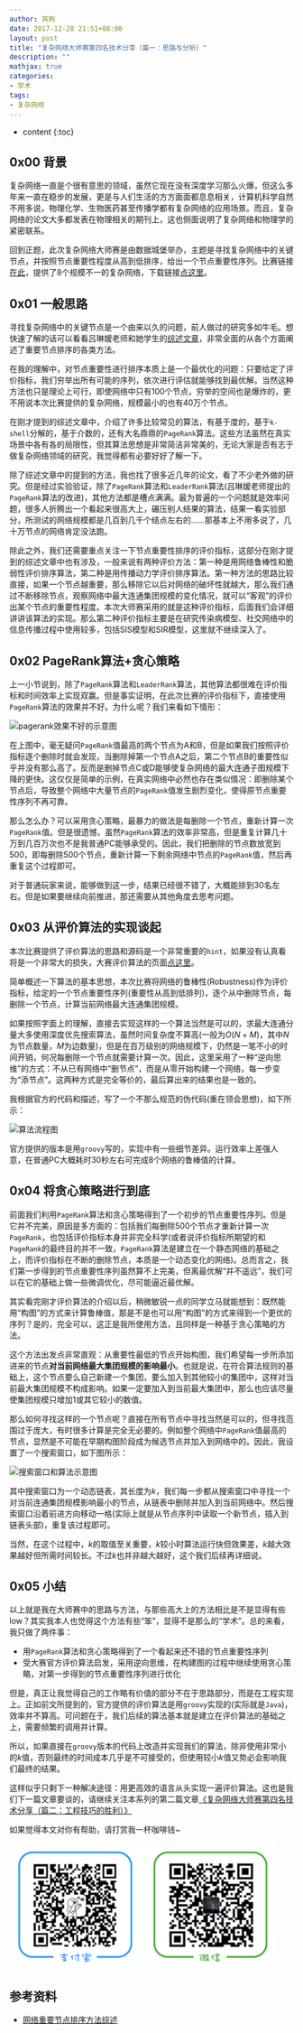 ```yaml
---
author: 宾狗
date: 2017-12-28 21:51+08:00
layout: post
title: "复杂网络大师赛第四名技术分享（篇一：思路与分析）"
description: ""
mathjax: true
categories:
- 学术
tags:
- 复杂网络
---
```


* content
{:toc}

## 0x00 背景

复杂网络一直是个很有意思的领域，虽然它现在没有深度学习那么火爆，但这么多年来一直在稳步的发展，更是与人们生活的方方面面都息息相关，计算机科学自然不用多说，物理化学、生物医药甚至传播学都有复杂网络的应用场景。而且，复杂网络的论文大多都发表在物理相关的期刊上，这也侧面说明了复杂网络和物理学的紧密联系。






<!--more-->

回到正题，此次复杂网络大师赛是由数据城堡举办，主题是寻找复杂网络中的关键节点，并按照节点重要性程度从高到低排序，给出一个节点重要性序列。比赛链接[在此](http://www.dcjingsai.com/common/cmpt/%E5%A4%A7%E5%B8%88%E8%B5%9B_%E7%AB%9E%E8%B5%9B%E4%BF%A1%E6%81%AF.html)，提供了8个规模不一的复杂网络，下载链接[点这里](https://pan.baidu.com/s/1o8abtto)。

## 0x01 一般思路

寻找复杂网络中的关键节点是一个由来以久的问题，前人做过的研究多如牛毛。想快速了解的话可以看看吕琳嫒老师和她学生的[综述文章](http://shixun.bs.ecnu.edu.cn/uploads/soft/140414/1-1404140TS9.pdf)，非常全面的从各个方面阐述了重要节点排序的各类方法。

在我的理解中，对节点重要性进行排序本质上是一个最优化的问题：只要给定了评价指标，我们穷举出所有可能的序列，依次进行评估就能够找到最优解。当然这种方法也只是理论上可行，即使网络中只有100个节点，穷举的空间也是爆炸的，更不用说本次比赛提供的复杂网络，规模最小的也有40万个节点。

在刚才提到的综述文章中，介绍了许多比较常见的算法，有基于度的，基于`k-shell`分解的，基于介数的，还有大名鼎鼎的`PageRank`算法。这些方法虽然在真实场景中各有各的局限性，但其算法思想是非常简洁非常美的，无论大家是否有志于做复杂网络领域的研究，我觉得都有必要好好了解一下。

除了综述文章中的提到的方法，我也找了很多近几年的论文，看了不少老外做的研究。但是经过实验验证，除了`PageRank`算法和`LeaderRank`算法(吕琳嫒老师提出的`PageRank`算法的改进)，其他方法都是槽点满满。最为普遍的一个问题就是效率问题，很多人折腾出一个看起来很高大上，碾压别人结果的算法，结果一看实验部分，所测试的网络规模都是几百到几千个结点左右的……那基本上不用多说了，几十万节点的网络肯定没法跑。

除此之外，我们还需要重点关注一下节点重要性排序的评价指标，这部分在刚才提到的综述文章中也有涉及，一般来说有两种评价方法：第一种是用网络鲁棒性和脆弱性评价排序算法，第二种是用传播动力学评价排序算法。第一种方法的思路比较直接，如果一个节点越重要，那么移除它以后对网络的破坏性就越大，那么我们通过不断移除节点，观察网络中最大连通集团规模的变化情况，就可以“客观”的评价出某个节点的重要性程度。本次大师赛采用的就是这种评价指标，后面我们会详细讲讲该算法的实现。那么第二种评价指标主要是在研究传染病模型、社交网络中的信息传播过程中使用较多，包括SIS模型和SIR模型，这里就不继续深入了。

## 0x02 PageRank算法+贪心策略

上一小节说到，除了`PageRank`算法和`LeaderRank`算法，其他算法都很难在评价指标和时间效率上实现双赢。但是事实证明，在此次比赛的评价指标下，直接使用`PageRank`算法的效果并不好。为什么呢？我们来看如下情形：

![pagerank效果不好的示意图](http://lc-cf2bfs1v.cn-n1.lcfile.com/21fa5e851f889d6c1fa9.png)

在上图中，毫无疑问`PageRank`值最高的两个节点为A和B，但是如果我们按照评价指标逐个删除时就会发现，当删除掉第一个节点A之后，第二个节点B的重要性似乎并没有那么高了。反而是删掉节点C或D能够使复杂网络的最大连通子图规模下降的更快。这仅仅是简单的示例，在真实网络中必然也存在类似情况：即删除某个节点后，导致整个网络中大量节点的`PageRank`值发生剧烈变化，使得原节点重要性序列不再可靠。

那么怎么办？可以采用贪心策略，最暴力的做法是每删除一个节点，重新计算一次`PageRank`值。但是很遗憾，虽然`PageRank`算法的效率非常高，但是重复计算几十万到几百万次也不是我普通PC能够承受的。因此，我们把删除的节点数放宽到500，即每删除500个节点，重新计算一下剩余网络中节点的`PageRank`值，然后再重复这个过程即可。

对于普通玩家来说，能够做到这一步，结果已经很不错了，大概能排到30名左右。但是如果要继续向前推进，那还需要从其他角度去思考问题。

## 0x03 从评价算法的实现谈起

本次比赛提供了评价算法的思路和源码是一个非常重要的`hint`，如果没有认真看将是一个非常大的损失，大赛评价算法的页面[点这里](http://share.pkbigdata.com/ID.4407/Master_algorithm)。

简单概述一下算法的基本思想，本次比赛将网络的鲁棒性(Robustness)作为评价指标，给定的一个节点重要性序列(重要性从高到低排列)，逐个从中删除节点，每删除一个节点，计算当前网络最大连通集团规模。

如果按照字面上的理解，直接去实现这样的一个算法当然是可以的，求最大连通分量大多使用深度优先搜索算法，虽然时间复杂度不算高(一般为$O(N+M)$，其中$N$为节点数量，$M$为边数量)，但是在百万级别的网络规模下，仍然是一笔不小的时间开销，何况每删除一个节点就需要计算一次。因此，这里采用了一种“逆向思维”的方式：不从已有网络中“删节点”，而是从零开始构建一个网络，每一步变为“添节点”。这两种方式是完全等价的，最后算出来的结果也是一致的。

我根据官方的代码和描述，写了一个不那么规范的伪代码(重在领会思想)，如下所示：

![算法流程图](http://lc-cf2bfs1v.cn-n1.lcfile.com/7b22c26c9c2a5bcc4bf4.PNG)

官方提供的版本是用`groovy`写的，实现中有一些细节差异。运行效率上差强人意，在普通PC大概耗时30秒左右可完成8个网络的鲁棒值的计算。

## 0x04 将贪心策略进行到底

前面我们利用`PageRank`算法和贪心策略得到了一个初步的节点重要性序列。但是它并不完美，原因是多方面的：包括我们每删除500个节点才重新计算一次`PageRank`，也包括评价指标本身并非完全科学(或者说评价指标所期望的和`PageRank`的最终目的并不一致，`PageRank`算法是建立在一个静态网络的基础之上，而评价指标在不断的删除节点，本质是一个动态变化的网络)。总而言之，我们第一步得到的节点重要性序列虽然算不上完美，但离最优解“并不遥远”，我们可以在它的基础上做一些微调优化，尽可能逼近最优解。

其实看完刚才评价算法的介绍以后，稍微敏锐一点的同学立马就能想到：既然能用“构图”的方式来计算鲁棒值，那是不是也可以用“构图”的方式来得到一个更优的序列？是的，完全可以，这正是我所使用方法，且同样是一种基于贪心策略的方法。

这个方法出发点非常直观：从重要性最低的节点开始构图，我们希望每一步所添加进来的节点**对当前网络最大集团规模的影响最小**。也就是说，在符合算法规则的基础上，这个节点要么自己新建一个集团，要么加入到其他较小的集团中，这样对当前最大集团规模不构成影响。如果一定要加入到当前最大集团中，那么也应该尽量使集团规模只增加1或其它较小的数值。

那么如何寻找这样的一个节点呢？直接在所有节点中寻找当然是可以的，但寻找范围过于庞大，有时很多计算是完全无必要的。例如整个网络中`PageRank`值最高的节点，显然是不可能在早期构图阶段成为候选节点并加入到网络中的。因此，我设置了一个搜索窗口，如下图所示：

![搜索窗口和算法示意图](http://lc-cf2bfs1v.cn-n1.lcfile.com/a21873ee2c2674b6340e.png)

其中搜索窗口为一个动态链表，其长度为$k$，我们每一步都从搜索窗口中寻找一个对当前连通集团规模影响最小的节点，从链表中删除并加入到当前网络中。然后搜索窗口沿着前进方向移动一格(实际上就是从节点序列中读取一个新节点，插入到链表头部)，重复该过程即可。

当然，在这个过程中，$k$的取值至关重要，$k$较小时算法运行快但效果差，$k$越大效果越好但所需时间较长。不过$k$也并非越大越好，这个我们后续再详细说。

<!--对本次比赛所提供的8个网络来说，$k$取值在10万左右可以得到较好的结果，再大的话效果反而下降。-->

## 0x05 小结

以上就是我在大师赛中的思路与方法，与那些高大上的方法相比是不是显得有些low？其实我本人也觉得这个方法有些“笨”，显得不是那么的“学术”。总的来看，我只做了两件事：

- 用`PageRank`算法和贪心策略得到了一个看起来还不错的节点重要性序列
- 受大赛官方评价算法启发，采用逆向思维，在构建图的过程中继续使用贪心策略，对第一步得到的节点重要性序列进行优化

但是，真正让我觉得自己的工作略有价值的部分不在于思路部分，而是在工程实现上。正如前文所提到的，官方提供的评价算法是用`groovy`实现的(实际就是`Java`)，效率并不算高。可问题在于，我们后续的算法基本就是建立在评价算法的基础之上，需要频繁的调用并计算。

所以，如果直接在`groovy`版本的代码上改造并实现我们的算法，除非使用非常小的$k$值，否则最终的时间成本几乎是不可接受的，但使用较小$k$值又势必会影响我们最终的结果。

这样似乎只剩下一种解决途径：用更高效的语言从头实现一遍评价算法。这也是我们下一篇文章要谈的，请继续关注本系列的第二篇文章[《复杂网络大师赛第四名技术分享（篇二：工程技巧的胜利）》](http://bindog.github.io/blog/2017/12/29/master-complex-network-2/)

如果觉得本文对你有帮助，请打赏我一杯咖啡钱~

![](/assets/images/qrcode.png)

## 参考资料

- [网络重要节点排序方法综述](https://www.researchgate.net/publication/310793577_wangluozhongyaojiedianpaixufangfazongshu)